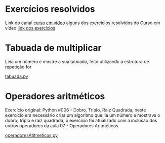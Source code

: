 # Exercícios resolvidos

Link do canal [curso em vídeo](https://www.youtube.com/user/cursosemvideo/)
alguns dos exercícios resolvidos do Curso em vídeo [link dos exercícios](https://www.youtube.com/watch?v=nIHq1MtJaKs&list=PLHz_AreHm4dm6wYOIW20Nyg12TAjmMGT-)

# Tabuada de multiplicar

Leia um número e mostre a sua tabuada, feito utilizando a estrutura de repetição for

[tabuada.py](https://github.com/andreddias/pythonExercicios/blob/master/tabuada.py)

# Operadores aritméticos

Exercício original: Python #006 - Dobro, Triplo, Raiz Quadrada, neste exercício era necessário criar um algoritmo que lia um número e mostrava o dobro, triplo e raiz quadrada, o exercício foi atualizado com a inclusão dos outros operadores da aula 07 - Operadores Aritméticos

[operadoresAtitmeticos.py](https://github.com/andreddias/pythonExercicios/blob/master/operadoresAritmeticos.py)
